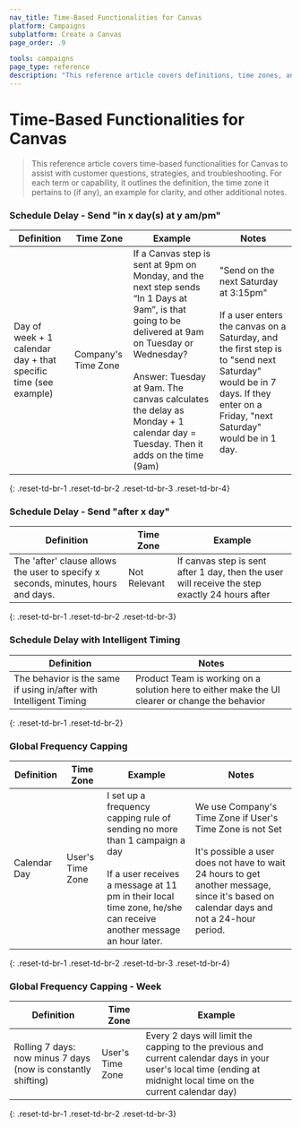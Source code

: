 ```yaml
---
nav_title: Time-Based Functionalities for Canvas
platform: Campaigns
subplatform: Create a Canvas
page_order: .9

tools: campaigns
page_type: reference
description: "This reference article covers definitions, time zones, and examples of time-based functionalities for Canvas."
---
```

# Time-Based Functionalities for Canvas

> This reference article covers time-based functionalities for Canvas to assist with customer questions, strategies, and troubleshooting. For each term or capability, it outlines the definition, the time zone it pertains to (if any), an example for clarity, and other additional notes.

### Schedule Delay - Send "in x day(s) at y am/pm"

| Definition | Time Zone | Example | Notes |
| ---------- | --------- | ------- | ----- |
| Day of week + 1 calendar day + that specific time (see example) | Company's Time Zone | If a Canvas step is sent at 9pm on Monday, and the next step sends “In 1 Days at 9am”, is that going to be delivered at 9am on Tuesday or Wednesday?<br><br> Answer: Tuesday at 9am. The canvas calculates the delay as Monday + 1 calendar day = Tuesday. Then it adds on the time (9am) | "Send on the next Saturday at 3:15pm" <br><br>If a user enters the canvas on a Saturday, and the first step is to "send next Saturday" would be in 7 days. If they enter on a Friday, "next Saturday" would be in 1 day.  |
{: .reset-td-br-1 .reset-td-br-2 .reset-td-br-3  .reset-td-br-4}

### Schedule Delay - Send "after x day" 

| Definition | Time Zone | Example |
| ---------- | --------- | ------- |
| The 'after' clause allows the user to specify x seconds, minutes, hours and days. | Not Relevant | If canvas step is sent after 1 day, then the user will receive the step exactly 24 hours after |
{: .reset-td-br-1 .reset-td-br-2 .reset-td-br-3}

### Schedule Delay with Intelligent Timing 

| Definition | Notes |
| ---------- | ----- |
| The behavior is the same if using in/after with Intelligent Timing | Product Team is working on a solution here to either make the UI clearer or change the behavior |
{: .reset-td-br-1 .reset-td-br-2}

### Global Frequency Capping

| Definition | Time Zone | Example | Notes |
| ---------- | --------- | ------- | ----- |
| Calendar Day | User's Time Zone | I set up a frequency capping rule of sending no more than 1 campaign a day<br><br>If a user receives a message at 11 pm in their local time zone, he/she can receive another message an hour later.  | We use Company's Time Zone if User's Time Zone is not Set <br><br> It's possible a user does not have to wait 24 hours to get another message, since it's based on calendar days and not a 24-hour period.|
{: .reset-td-br-1 .reset-td-br-2 .reset-td-br-3  .reset-td-br-4}

### Global Frequency Capping - Week

| Definition | Time Zone | Example |
| ---------- | --------- | ------- |
| Rolling 7 days: now minus 7 days (now is constantly shifting) | User's Time Zone | Every 2 days will limit the capping to the previous and current calendar days in your user's local time (ending at midnight local time on the current calendar day) |
{: .reset-td-br-1 .reset-td-br-2 .reset-td-br-3}

